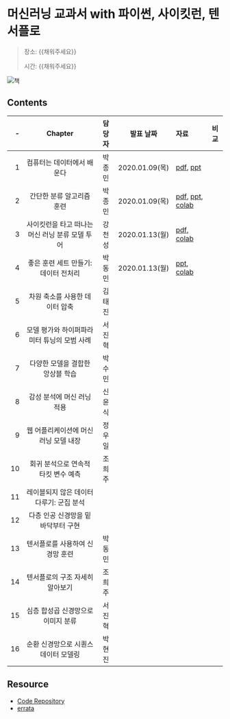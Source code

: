 # 머신러닝 교과서 with 파이썬, 사이킷런, 텐서플로

> 장소: {{채워주세요}}
>
> 시간: {{채워주세요}}

![책](https://github.com/rickiepark/python-machine-learning-book-2nd-edition/raw/master/images/cover.jpg)

## Contents

| -  | Chapter                              | 담당자 | 발표 날짜        | 자료                                                | 비교  |
|---:|:------------------------------------:|:----:|:--------------:|:---------------------------------------------------|:----:|
| 1  | 컴퓨터는 데이터에서 배운다                  | 박종민 | 2020.01.09(목) | [pdf][ch01pdf], [ppt][ch01ppt]                     |      |
| 2  | 간단한 분류 알고리즘 훈련                  | 박종민 | 2020.01.09(목)  | [pdf][ch01pdf], [ppt][ch01ppt], [colab][ch01colab] |      |
| 3  | 사이킷런을 타고 떠나는 머신 러닝 분류 모델 투어 | 강천성 | 2020.01.13(월)  | [pdf][ch03pdf], [colab][ch03colab]                 |      |
| 4  | 좋은 훈련 세트 만들기: 데이터 전처리         | 박동민 | 2020.01.13(월)  | [ppt][ch04pdf], [colab][ch04colab]                 |      |
| 5  | 차원 축소를 사용한 데이터 압축              | 김태진 |                |                                                    |      |
| 6  | 모델 평가와 하이퍼파라미터 튜닝의 모범 사례     | 서진혁 |                |                                                    |      |
| 7  | 다양한 모델을 결합한 앙상블 학습             | 박수민 |                |                                                    |      |
| 8  | 감성 분석에 머신 러닝 적용                 | 신윤식 |                |                                                    |      |
| 9  | 웹 어플리케이션에 머신 러닝 모델 내장         | 정우일 |                |                                                    |      |
| 10 | 회귀 분석으로 연속적 타킷 변수 예측          | 조희주 |                |                                                    |      |
| 11 | 레이블되지 않은 데이터 다루기: 군집 분석      |       |                |                                                    |      |
| 12 | 다층 인공 신경망을 밑바닥부터 구현           |      |                |                                                    |      |
| 13 | 텐서플로를 사용하여 신경망 훈련             | 박동민 |                |                                                    |      |
| 14 | 텐서플로의 구조 자세히 알아보기             | 조희주 |                |                                                    |      |
| 15 | 심층 합성곱 신경망으로 이미지 분류           | 서진혁 |                |                                                    |      |
| 16 | 순환 신경망으로 시퀀스 데이터 모델링         | 박현진 |                |                                                    |      |

[ch01pdf]: ./Ch01_컴퓨터는_데이터에서_배운다/머신러닝%20교과서%20마수걸이.pdf

[ch01ppt]: http://bit.ly/35CNGvx

[ch01colab]: https://colab.research.google.com/github/rickiepark/python-machine-learning-book-2nd-edition/blob/master/code/ch02/ch02.ipynb

[ch03pdf]: ./Ch03_사이킷런을%20타고%20떠나는%20머신러닝%20분류%20모델%20투어/머신러닝%20교과서%203장.pdf

[ch03colab]: https://colab.research.google.com/github/rickiepark/python-machine-learning-book-2nd-edition/blob/master/code/ch03/ch03.ipynb

[ch04pdf]: ./Ch04_좋은%20훈련세트%20만들기_데이터%20전처리/좋은%20훈련세트%20만들기_데이터%20전처리.pdf

[ch04colab]: ./Ch04_좋은%20훈련세트%20만들기_데이터%20전처리/Chapter%2004%20Minisession_FeatureScaler.ipynb

## Resource

- [Code Repository](https://github.com/rickiepark/python-machine-learning-book-2nd-edition)
- [errata](https://tensorflow.blog/%EB%A8%B8%EC%8B%A0%EB%9F%AC%EB%8B%9D-%EA%B5%90%EA%B3%BC%EC%84%9C/)
